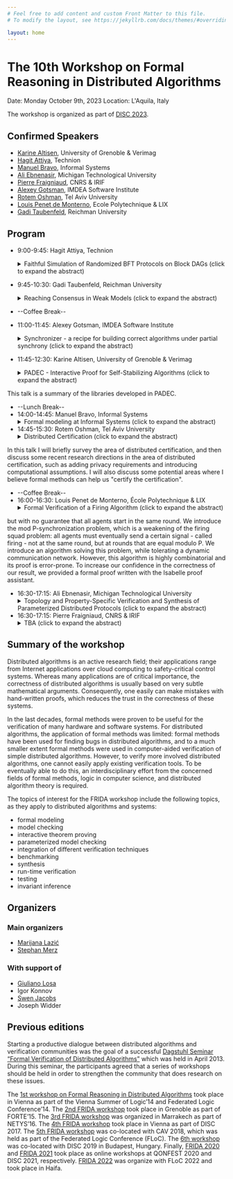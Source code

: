 ```yaml
---
# Feel free to add content and custom Front Matter to this file.
# To modify the layout, see https://jekyllrb.com/docs/themes/#overriding-theme-defaults

layout: home
---
```


# The 10th Workshop on Formal Reasoning in Distributed Algorithms

Date: Monday October 9th, 2023
Location: L'Aquila, Italy

The workshop is organized as part of [DISC 2023](http://www.disc-conference.org).

## Confirmed Speakers

* [Karine Altisen](https://www-verimag.imag.fr/Karine-Altisen-102), University of Grenoble & Verimag
* [Hagit Attiya](https://hagit.net.technion.ac.il/), Technion
* [Manuel Bravo](https://angbrav.github.io/), Informal Systems
* [Ali Ebnenasir](https://www.mtu.edu/cs/department/people/faculty/ebnenasir/), Michigan Technological University
* [Pierre Fraigniaud](https://www.irif.fr/users/pierref/index), CNRS & IRIF
* [Alexey Gotsman](https://software.imdea.org/~gotsman/), IMDEA Software Institute
* [Rotem Oshman](https://www.cs.tau.ac.il/~roshman/), Tel Aviv University
* [Louis Penet de Monterno](https://www.lix.polytechnique.fr/member/443/view), Ecole Polytechnique & LIX
* [Gadi Taubenfeld](https://faculty.runi.ac.il/gadi/), Reichman University

<!--
## News

* July 18th: initial website created!
-->

## Program

* 9:00-9:45: Hagit Attiya, Technion
    <details>
    <summary>Faithful Simulation of Randomized BFT Protocols on Block DAGs (click to expand the abstract)</summary>
      <br>
      <p>
        Byzantine Fault-Tolerant (BFT) protocols that are based on Directed Acyclic Graphs (DAGs) are attractive due to their many advantages in asynchronous blockchain systems. Many DAG-based BFT protocols rely on randomization, since they are used for agreement and ordering of transaction, which cannot be achieved deterministically in asynchronous systems. Randomization is achieved either through local sources of randomness, or by employing shared objects that provide a common source of randomness, eg, common coins. This paper shows how to simulate DAG-based BFT protocols that use public coins and shared objects, like common coins. Our simulation is faithful in the sense that it precisely preserves the safety and liveness properties of the original BFT protocol, and in particular, their probability distribution.<br>

		Joint work with Constantin Enea and Shafik Nassar
      </p>
    </details>
* 9:45-10:30: Gadi Taubenfeld, Reichman University
    <details>
    <summary>Reaching Consensus in Weak Models (click to expand the abstract)</summary>
      <br>
      <p>
        I will present several results for the consensus and mutual exclusion problems in weak shared memory models (fully anonymous systems and contention-related crash failures) and discuss how formal methods can help us achieve such results.
      </p>
    </details>
* --Coffee Break--
* 11:00-11:45: Alexey Gotsman, IMDEA Software Institute
    <details>
    <summary>Synchronizer - a recipe for building correct algorithms under partial synchrony (click to expand the abstract)</summary>
      <br>
      <p>
        TBA
      </p>
    </details>
* 11:45-12:30: Karine Altisen, University of Grenoble & Verimag
    <details>
    <summary>PADEC - Interactive Proof for Self-Stabilizing Algorithms (click to expand the abstract)</summary>
      <br>
      <p>
        PADEC is a framework to build certified proofs of self-stabilizing algorithms using the Coq proof assistant. The framework includes the definition of the computational model, tools for time complexity and composition of algorithms, lemmas for common proof patterns and case studies. A constant purpose was to convince the designers that what we formally prove using PADEC is what they expect by using definitions that are (syntactically) as close as possible to their usual definitions.<br>

This talk is a summary of the libraries developed in PADEC.
      </p>
    </details>
* --Lunch Break--
* 14:00-14:45: Manuel Bravo, Informal Systems
    <details>
    <summary>Formal modeling at Informal Systems (click to expand the abstract)</summary>
      <br>
      <p>
        In this talk, I will present how we use formal methods at Informal Systems. In particular, I will talk about formal modeling and Quint, a new specification language that combines the robust theoretical basis of the Temporal Logic of Actions (TLA) with state-of-the-art static analysis and development tooling. I will present several examples in which formal modeling proved to be useful in the software development process, and the challenges of using formal methods at Informal Systems.
      </p>
* 14:45-15:30: Rotem Oshman, Tel Aviv University
    <details>
    <summary>Distributed Certification (click to expand the abstract)</summary>
      <br>
      <p>
        In distributed certification, our goal is to certify that a network has a certain desired property - e.g., the network is connected, or the internal states of its nodes encode a valid spanning tree of the network. To this end, we store a certificate at each node, and the nodes can then interact with one another in order to decide whether to accept or reject the certificates. Our goal is to minimize the length of the certificates, the number of rounds the nodes spend interacting with one another, and the amount of communication.
In this talk I will briefly survey the area of distributed certification, and then discuss some recent research directions in the area of distributed certification, such as  adding privacy requirements and introducing computational assumptions. I will also discuss some potential areas where I believe formal methods can help us "certify the certification".
      </p>
    </details>
* --Coffee Break--
* 16:00-16:30: Louis Penet de Monterno, École Polytechnique & LIX
    <details>
    <summary>Formal Verification of a Firing Algorithm (click to expand the abstract)</summary>
      <br>
      <p>
        We consider a distributed system that operates with synchronized rounds,
but with no guarantee that all agents start in the same round.
We introduce the mod P-synchronization problem, which is a weakening of the firing squad problem:
all agents must eventually send a certain signal - called firing - not at the same round, but at rounds that are equal modulo P.
We introduce an algorithm solving this problem, while tolerating a dynamic communication network.
However, this algorithm is highly combinatorial and its proof is error-prone.
To increase our confidence in the correctness of our result, we provided a formal proof written with the Isabelle proof assistant.
      </p>
    </details>
* 16:30-17:15: Ali Ebnenasir, Michigan Technological University
    <details>
    <summary>Topology and Property-Specific Verification and Synthesis of Parameterized Distributed Protocols (click to expand the abstract)</summary>
      <br>
      <p>
        Verification and Synthesis (V&S) of Parameterized Distributed Protocols (PDPs) are undecidable problems, in general. To get around this undecidability result, many methods focus on specific families of protocols and/or devise semi-algorithms for V&S of PDPs with an arbitrary topology and for general safety and liveness properties. Most of such methods create an abstract model and prove its correctness, which implies the correctness of the PDP. However, the construction of abstract models by itself is a tedious task, sometimes due to assuming that the topology of the PDP is arbitrary and the property of interest for verification could be anything. In this talk, I will present a novel topology and property-specific method for V&S of PDPs, where instead of building abstract models, we identify local characterization of global failures (e.g., deadlocks and livelocks) in the local state space of template processes. Ideally, if such local characterizations are necessary and sufficient (for the existence of global failures), then detecting them can be done locally. To mitigate the V&S problem further, we focus on identifying such local characterizations in PDPs with elementary topologies (e.g., ring, tree, mesh). I will also discuss the problem of correctness-preserving composition of PDPs with elementary topologies towards synthesizing more complicated topologies. Further, I will show how local characterizations of global deadlocks and livelocks can be useful in V&S of self-stabilizing PDPs.
      </p>
    </details>
* 16:30-17:15: Pierre Fraigniaud, CNRS & IRIF
    <details>
    <summary>TBA (click to expand the abstract)</summary>
      <br>
      <p>
        TBA
      </p>
    </details>

## Summary of the workshop

Distributed algorithms is an active research field; their applications range
from Internet applications over cloud computing to safety-critical control
systems. Whereas many applications are of critical importance, the correctness
of distributed algorithms is usually based on very subtle mathematical
arguments. Consequently, one easily can make mistakes with hand-written proofs,
which reduces the trust in the correctness of these systems.

In the last decades, formal methods were proven to be useful for the
verification of many hardware and software systems. For distributed algorithms,
the application of formal methods was limited: formal methods have been used
for finding bugs in distributed algorithms, and to a much smaller extent formal
methods were used in computer-aided verification of simple distributed
algorithms. However, to verify more involved distributed algorithms, one cannot
easily apply existing verification tools. To be eventually able to do this, an
interdisciplinary effort from the concerned fields of formal methods, logic in
computer science, and distributed algorithm theory is required.

The topics of interest for the FRIDA workshop include the following topics, as
they apply to distributed algorithms and systems:

* formal modeling
* model checking
* interactive theorem proving
* parameterized model checking
* integration of different verification techniques
* benchmarking
* synthesis
* run-time verification
* testing
* invariant inference

## Organizers

### Main organizers
* [Marijana Lazić](https://www.cs.cit.tum.de/tcs/personen/marijana-lazic/#c26286)
* [Stephan Merz](https://members.loria.fr/Stephan.Merz/)

### With support of
* [Giuliano Losa](https://www.losa.fr/)
* Igor Konnov
* [Swen Jacobs](https://cispa.de/en/people/swen.jacobs)
* Joseph Widder

## Previous editions

Starting a productive dialogue between distributed algorithms and verification
communities was the goal of a successful [Dagstuhl Seminar “Formal Verification
of Distributed Algorithms”](https://www.dagstuhl.de/en/program/calendar/semhp/?semnr=13141)
which was held in April 2013. During this seminar,
the participants agreed that a series of workshops should be held in order to
strengthen the community that does research on these issues.

The [1st workshop on Formal Reasoning in Distributed
Algorithms](https://easychair.org/smart-program/VSL2014/FRIDA-index.html) took
place in Vienna as part of the Vienna Summer of Logic’14 and Federated Logic
Conference’14. The [2nd FRIDA
workshop](http://discotec2015.inria.fr/workshops/frida-2015/) took place in
Grenoble as part of FORTE’15. The [3rd FRIDA
workshop](https://forsyte.at/events/frida2016/) was organized in Marrakech as
part of NETYS’16. The [4th FRIDA
workshop](https://forsyte.at/events/frida2017/) took place in Vienna as part of
DISC 2017. The [5th FRIDA workshop](https://forsyte.at/events/frida2018/) was
co-located with CAV 2018, which was held as part of the Federated Logic
Conference (FLoC). The [6th
workshop](https://team.inria.fr/veridis/events/frida2019/) was co-located with
DISC 2019 in Budapest, Hungary. Finally, [FRIDA 2020](https://frida2020.galois.com/) and [FRIDA 2021](https://frida-2021.github.io) took place as online workshops at QONFEST 2020 and DISC 2021, respectively.
[FRIDA 2022](https://frida-2022.github.io) was organize with FLoC 2022 and took place in Haifa.
